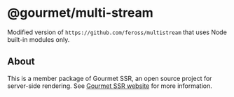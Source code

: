 # @gourmet/multi-stream
Modified version of `https://github.com/feross/multistream` that uses Node built-in modules only.
## About
This is a member package of Gourmet SSR, an open source project for server-side rendering.
See [Gourmet SSR website](https://ssr.gourmetjs.org) for more information.
